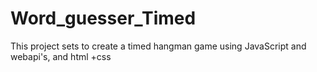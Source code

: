 # Word_guesser_Timed
This project sets to create a timed hangman game using JavaScript and webapi's, and html +css
